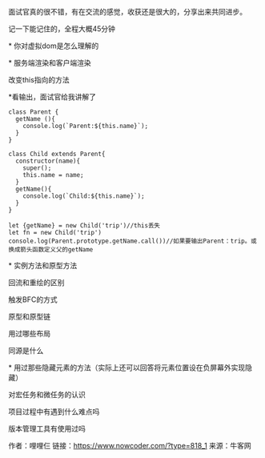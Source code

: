 面试官真的很不错，有在交流的感觉，收获还是很大的，分享出来共同进步。

记一下能记住的，全程大概45分钟

\* 你对虚拟dom是怎么理解的

\* 服务端渲染和客户端渲染

改变this指向的方法

*看输出，面试官给我讲解了



```
class Parent {
  getName (){
    console.log(`Parent:${this.name}`);
  }
}

class Child extends Parent{
  constructor(name){
    super();
    this.name = name;
  }
  getName(){
    console.log(`Child:${this.name}`);
  }
}

let {getName} = new Child('trip')//this丢失
let fn = new Child('trip')
console.log(Parent.prototype.getName.call())//如果要输出Parent：trip。或换成箭头函数定义父的getName
```

\* 实例方法和原型方法

回流和重绘的区别

触发BFC的方式

原型和原型链

用过哪些布局

同源是什么

\* 用过那些隐藏元素的方法（实际上还可以回答将元素位置设在负屏幕外实现隐藏）

对宏任务和微任务的认识

项目过程中有遇到什么难点吗

版本管理工具有使用过吗



作者：哩哩仨
链接：https://www.nowcoder.com/?type=818_1
来源：牛客网